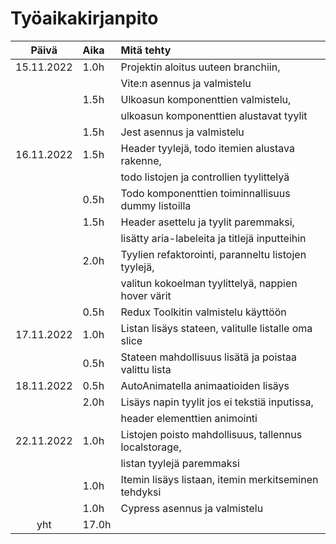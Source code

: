 # Työaikakirjanpito

|   Päivä    | Aika  | Mitä tehty                                            |
| :--------: | :---- | :---------------------------------------------------- |
| 15.11.2022 | 1.0h  | Projektin aloitus uuteen branchiin,                   |
|            |       | Vite:n asennus ja valmistelu                          |
|            | 1.5h  | Ulkoasun komponenttien valmistelu,                    |
|            |       | ulkoasun komponenttien alustavat tyylit               |
|            | 1.5h  | Jest asennus ja valmistelu                            |
| 16.11.2022 | 1.5h  | Header tyylejä, todo itemien alustava rakenne,        |
|            |       | todo listojen ja controllien tyylittelyä              |
|            | 0.5h  | Todo komponenttien toiminnallisuus dummy listoilla    |
|            | 1.5h  | Header asettelu ja tyylit paremmaksi,                 |
|            |       | lisätty aria-labeleita ja titlejä inputteihin         |
|            | 2.0h  | Tyylien refaktorointi, paranneltu listojen tyylejä,   |
|            |       | valitun kokoelman tyylittelyä, nappien hover värit    |
|            | 0.5h  | Redux Toolkitin valmistelu käyttöön                   |
| 17.11.2022 | 1.0h  | Listan lisäys stateen, valitulle listalle oma slice   |
|            | 0.5h  | Stateen mahdollisuus lisätä ja poistaa valittu lista  |
| 18.11.2022 | 0.5h  | AutoAnimatella animaatioiden lisäys                   |
|            | 2.0h  | Lisäys napin tyylit jos ei tekstiä inputissa,         |
|            |       | header elementtien animointi                          |
| 22.11.2022 | 1.0h  | Listojen poisto mahdollisuus, tallennus localstorage, |
|            |       | listan tyylejä paremmaksi                             |
|            | 1.0h  | Itemin lisäys listaan, itemin merkitseminen tehdyksi  |
|            | 1.0h  | Cypress asennus ja valmistelu                         |
|    yht     | 17.0h |                                                       |
